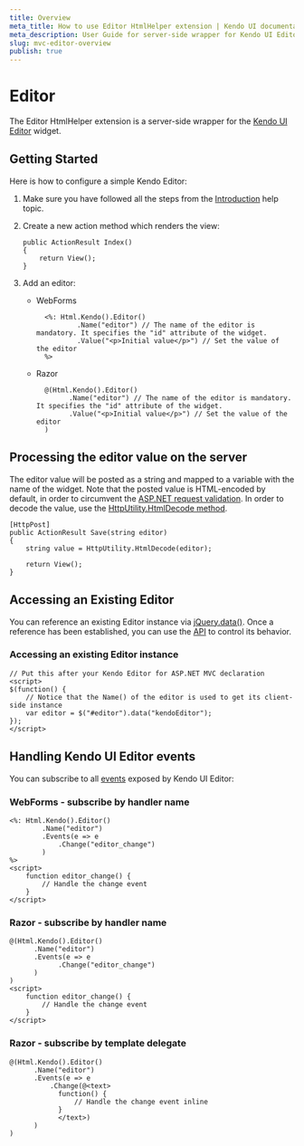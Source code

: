 ```yaml
---
title: Overview
meta_title: How to use Editor HtmlHelper extension | Kendo UI documentation
meta_description: User Guide for server-side wrapper for Kendo UI Editor for ASP.NET MVC widget.
slug: mvc-editor-overview
publish: true
---
```


# Editor

The Editor HtmlHelper extension is a server-side wrapper for the [Kendo UI Editor](http://docs.kendoui.com/api/web/editor) widget.

## Getting Started

Here is how to configure a simple Kendo Editor:

1.  Make sure you have followed all the steps from the [Introduction](http://docs.kendoui.com/getting-started/using-kendo-with/aspnet-mvc/introduction) help topic.

2.  Create a new action method which renders the view:

        public ActionResult Index()
        {
            return View();
        }

3.  Add an editor:
    - WebForms

            <%: Html.Kendo().Editor()
                    .Name("editor") // The name of the editor is mandatory. It specifies the "id" attribute of the widget.
                    .Value("<p>Initial value</p>") // Set the value of the editor
            %>
    - Razor

            @(Html.Kendo().Editor()
                  .Name("editor") // The name of the editor is mandatory. It specifies the "id" attribute of the widget.
                  .Value("<p>Initial value</p>") // Set the value of the editor
            )

## Processing the editor value on the server

The editor value will be posted as a string and mapped to a variable with the name of the widget.
Note that the posted value is HTML-encoded by default, in order to circumvent the [ASP.NET request validation](http://msdn.microsoft.com/en-us/library/hh882339.aspx).
In order to decode the value, use the [HttpUtility.HtmlDecode method](http://msdn.microsoft.com/en-us/library/7c5fyk1k.aspx).

    [HttpPost]
    public ActionResult Save(string editor)
    {
        string value = HttpUtility.HtmlDecode(editor);

        return View();
    }

## Accessing an Existing Editor

You can reference an existing Editor instance via [jQuery.data()](http://api.jquery.com/jQuery.data/).
Once a reference has been established, you can use the [API](http://docs.kendoui.com/api/web/editor#methods) to control its behavior.


### Accessing an existing Editor instance

    // Put this after your Kendo Editor for ASP.NET MVC declaration
    <script>
    $(function() {
        // Notice that the Name() of the editor is used to get its client-side instance
        var editor = $("#editor").data("kendoEditor");
    });
    </script>


## Handling Kendo UI Editor events

You can subscribe to all [events](http://docs.kendoui.com/api/web/editor#events) exposed by Kendo UI Editor:

### WebForms - subscribe by handler name

    <%: Html.Kendo().Editor()
            .Name("editor")
            .Events(e => e
                .Change("editor_change")
            )
    %>
    <script>
        function editor_change() {
            // Handle the change event
        }
    </script>


### Razor - subscribe by handler name

    @(Html.Kendo().Editor()
          .Name("editor")
          .Events(e => e
                .Change("editor_change")
          )
    )
    <script>
        function editor_change() {
            // Handle the change event
        }
    </script>


### Razor - subscribe by template delegate

    @(Html.Kendo().Editor()
          .Name("editor")
          .Events(e => e
              .Change(@<text>
                function() {
                    // Handle the change event inline
                }
                </text>)
          )
    )

